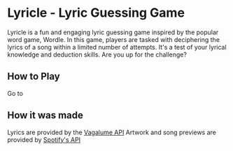 # Lyricle - Lyric Guessing Game
Lyricle is a fun and engaging lyric guessing game inspired by the popular word game, Wordle. In this game, players are tasked with deciphering the lyrics of a song within a limited number of attempts. It's a test of your lyrical knowledge and deduction skills. Are you up for the challenge?

## How to Play
Go to 

## How it was made
Lyrics are provided by the [Vagalume API](https://api.vagalume.com.br/)
Artwork and song previews are provided by [Spotify's API](https://developer.spotify.com/documentation/web-api)

